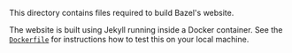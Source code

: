 This directory contains files required to build Bazel's website.

The website is built using Jekyll running inside a Docker container.
See the [`Dockerfile`](https://github.com/bazelbuild/bazel/blob/master/scripts/docs/Dockerfile) for instructions how to test this on your local machine.
